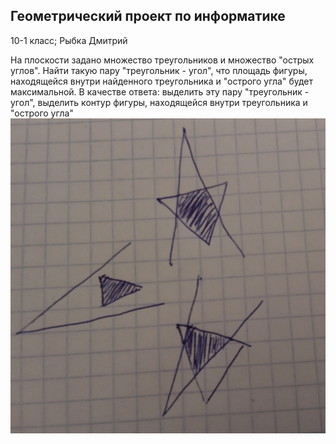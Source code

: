 ## Геометрический проект по информатике
 10-1 класс; Рыбка Дмитрий

 На плоскости задано множество треугольников и множество "острых углов". Найти такую пару "треугольник - угол", что площадь фигуры, находящейся внутри найденного треугольника и "острого угла" будет максимальной. В качестве ответа: выделить эту пару "треугольник - угол", выделить контур фигуры, находящейся внутри треугольника и "острого угла"
![Тестовая картинка](/сутьпроэкта.jpg)
